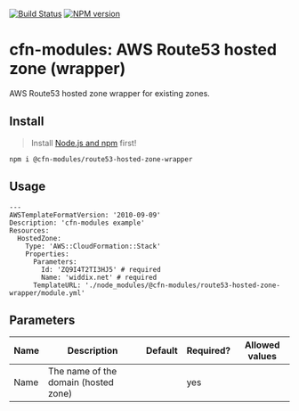 [![Build Status](https://travis-ci.org/cfn-modules/route53-hosted-zone-wrapper.svg?branch=master)](https://travis-ci.org/cfn-modules/route53-hosted-zone-wrapper)
[![NPM version](https://img.shields.io/npm/v/@cfn-modules/route53-hosted-zone-wrapper.svg)](https://www.npmjs.com/package/@cfn-modules/route53-hosted-zone-wrapper)

# cfn-modules: AWS Route53 hosted zone (wrapper)

AWS Route53 hosted zone wrapper for existing zones.

## Install

> Install [Node.js and npm](https://nodejs.org/) first!

```
npm i @cfn-modules/route53-hosted-zone-wrapper
```

## Usage

```
---
AWSTemplateFormatVersion: '2010-09-09'
Description: 'cfn-modules example'
Resources:
  HostedZone:
    Type: 'AWS::CloudFormation::Stack'
    Properties:
      Parameters:
        Id: 'ZQ9I4T2TI3HJ5' # required
        Name: 'widdix.net' # required
      TemplateURL: './node_modules/@cfn-modules/route53-hosted-zone-wrapper/module.yml'
```

## Parameters

<table>
  <thead>
    <tr>
      <th>Name</th>
      <th>Description</th>
      <th>Default</th>
      <th>Required?</th>
      <th>Allowed values</th>
    </tr>
  </thead>
  <tbody>
    <tr>
      <td>Name</td>
      <td>The name of the domain (hosted zone)</td>
      <td></td>
      <td>yes</td>
      <td></td>
    </tr>
  </tbody>
</table>
